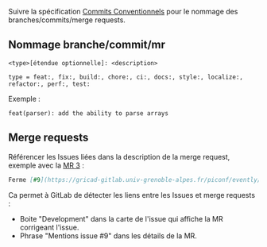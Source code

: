 Suivre la spécification [Commits Conventionnels](https://www.conventionalcommits.org/fr/v1.0.0/) pour le nommage des branches/commits/merge requests.

## Nommage branche/commit/mr

```
<type>[étendue optionnelle]: <description>

type = feat:, fix:, build:, chore:, ci:, docs:, style:, localize:, refactor:, perf:, test:
```

Exemple :

```
feat(parser): add the ability to parse arrays
```

## Merge requests

Référencer les Issues liées dans la description de la merge request,
exemple avec la [MR 3](https://gricad-gitlab.univ-grenoble-alpes.fr/piconf/evently/-/merge_requests/3) :

```markdown
Ferme [#9](https://gricad-gitlab.univ-grenoble-alpes.fr/piconf/evently/-/issues/9).
```

Ca permet à GitLab de détecter les liens entre les Issues et merge requests :
- Boite "Development" dans la carte de l'issue qui affiche la MR corrigeant l'issue.
- Phrase "Mentions issue #9" dans les détails de la MR.
